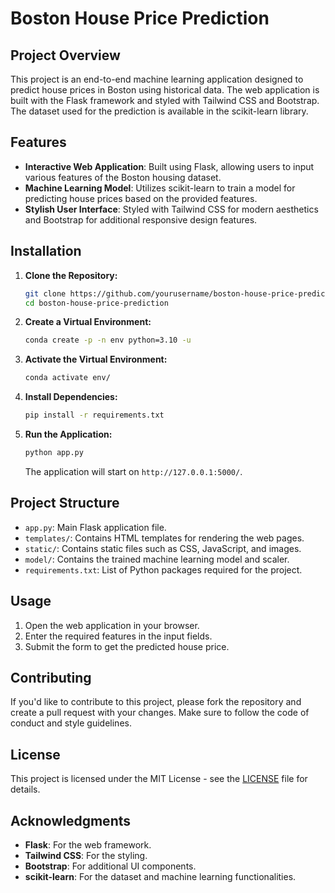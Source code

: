 # Boston House Price Prediction

## Project Overview

This project is an end-to-end machine learning application designed to predict house prices in Boston using historical data. The web application is built with the Flask framework and styled with Tailwind CSS and Bootstrap. The dataset used for the prediction is available in the scikit-learn library.

## Features

- **Interactive Web Application**: Built using Flask, allowing users to input various features of the Boston housing dataset.
- **Machine Learning Model**: Utilizes scikit-learn to train a model for predicting house prices based on the provided features.
- **Stylish User Interface**: Styled with Tailwind CSS for modern aesthetics and Bootstrap for additional responsive design features.

## Installation

1. **Clone the Repository:**

   ```bash
   git clone https://github.com/yourusername/boston-house-price-prediction.git
   cd boston-house-price-prediction
   ```

2. **Create a Virtual Environment:**

   ```bash
   conda create -p -n env python=3.10 -u
   ```

3. **Activate the Virtual Environment:**


     ```bash
     conda activate env/
     ```


4. **Install Dependencies:**

   ```bash
   pip install -r requirements.txt
   ```

5. **Run the Application:**

   ```bash
   python app.py
   ```

   The application will start on `http://127.0.0.1:5000/`.

## Project Structure

- `app.py`: Main Flask application file.
- `templates/`: Contains HTML templates for rendering the web pages.
- `static/`: Contains static files such as CSS, JavaScript, and images.
- `model/`: Contains the trained machine learning model and scaler.
- `requirements.txt`: List of Python packages required for the project.

## Usage

1. Open the web application in your browser.
2. Enter the required features in the input fields.
3. Submit the form to get the predicted house price.

## Contributing

If you'd like to contribute to this project, please fork the repository and create a pull request with your changes. Make sure to follow the code of conduct and style guidelines.

## License

This project is licensed under the MIT License - see the [LICENSE](LICENSE) file for details.

## Acknowledgments

- **Flask**: For the web framework.
- **Tailwind CSS**: For the styling.
- **Bootstrap**: For additional UI components.
- **scikit-learn**: For the dataset and machine learning functionalities.